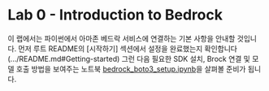 # Lab 0 - Introduction to Bedrock

이 랩에서는 파이썬에서 아마존 베드락 서비스에 연결하는 기본 사항을 안내할 것입니다.
먼저 루트 README의 [시작하기] 섹션에서 설정을 완료했는지 확인합니다(.../README.md#Getting-started)
그런 다음 필요한 SDK 설치, Brock 연결 및 모델 호출 방법을 보여주는 노트북 [bedrock_boto3_setup.ipynb](bedrock_boto3_setup.ipynb)을 살펴볼 준비가 됩니다.

